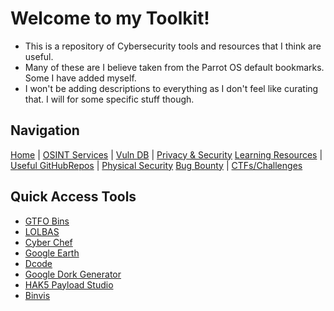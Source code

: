 # Welcome to my Toolkit!
* This is a repository of Cybersecurity tools and resources that I think are useful.
* Many of these are I believe taken from the Parrot OS default bookmarks. Some I have added myself.
* I won't be adding descriptions to everything as I don't feel like curating that. I will for some specific stuff though.
## Navigation
[Home](index.md) | [OSINT Services](osint-services.md) | [Vuln DB](vuln-db.md) | [Privacy & Security](privacy-security.md)
[Learning Resources](learning-resources.md) | [Useful GitHubRepos](useful-github-repos.md) | [Physical Security](physical-security.md)
[Bug Bounty](bug-bounty.md) | [CTFs/Challenges](ctfs-challenges.md)

## Quick Access Tools
* [GTFO Bins](https://gtfobins.github.io/)
* [LOLBAS](https://lolbas-project.github.io/#)
* [Cyber Chef](https://gchq.github.io/CyberChef/)
* [Google Earth](https://earth.google.com/)
* [Dcode](https://www.dcode.fr/en)
* [Google Dork Generator](https://pentest-tools.com/information-gathering/google-hacking)
* [HAK5 Payload Studio](https://payloadstudio.hak5.org/community/)
* [Binvis](https://binvis.io/#/)